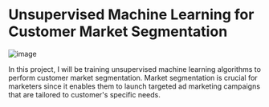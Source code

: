 # Unsupervised Machine Learning for Customer Market Segmentation

![image](https://user-images.githubusercontent.com/60063158/221246969-5d52bc18-5983-4e2f-a5bb-6d03ebb6f751.png)


In this project, I will be training unsupervised machine learning algorithms to perform customer market segmentation. Market segmentation is crucial for marketers since it enables them to launch targeted ad marketing campaigns that are tailored to customer's specific needs. 